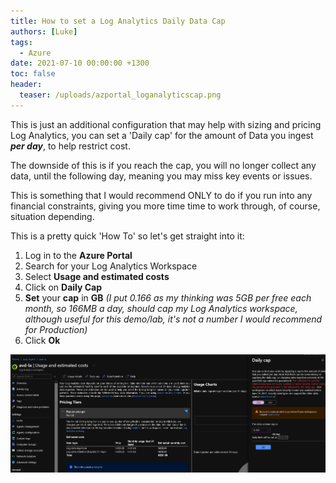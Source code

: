 ```yaml
---
title: How to set a Log Analytics Daily Data Cap
authors: [Luke]
tags:
  - Azure
date: 2021-07-10 00:00:00 +1300
toc: false
header:
  teaser: /uploads/azportal_loganalyticscap.png
---
```


This is just an additional configuration that may help with sizing and pricing Log Analytics, you can set a 'Daily cap' for the amount of Data you ingest **_per day_**, to help restrict cost.

The downside of this is if you reach the cap, you will no longer collect any data, until the following day, meaning you may miss key events or issues.

This is something that I would recommend ONLY to do if you run into any financial constraints, giving you more time time to work through, of course, situation depending.

This is a pretty quick 'How To' so let's get straight into it:

1. Log in to the **Azure Portal**
2. Search for your Log Analytics Workspace
3. Select **Usage and estimated costs**
4. Click on **Daily Cap**
5. **Set** your **cap** in **GB** _(I put 0.166 as my thinking was 5GB per free each month, so 166MB a day, should cap my Log Analytics workspace, although useful for this demo/lab, it's not a number I would recommend for Production)_
6. Click **Ok**

![Log Analytics - Set Daily Cap](/uploads/azportal_loganalyticscap.png "Log Analytics - Set Daily Cap")
